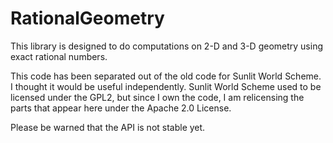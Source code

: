 # RationalGeometry
This library is designed to do computations on 2-D and 3-D geometry using exact rational numbers.

This code has been separated out of the old code for Sunlit World Scheme. I thought it would be useful independently.
Sunlit World Scheme used to be licensed under the GPL2, but since I own the code, I am relicensing the
parts that appear here under the Apache 2.0 License.

Please be warned that the API is not stable yet.
